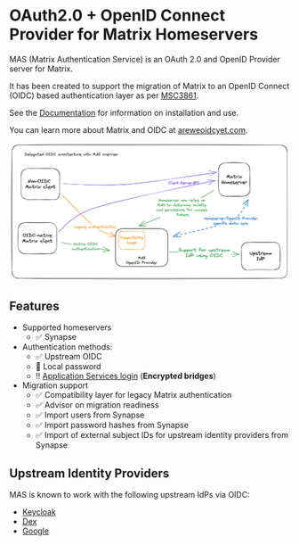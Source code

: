 # OAuth2.0 + OpenID Connect Provider for Matrix Homeservers

MAS (Matrix Authentication Service) is an OAuth 2.0 and OpenID Provider server for Matrix.

It has been created to support the migration of Matrix to an OpenID Connect (OIDC) based authentication layer as per [MSC3861](https://github.com/matrix-org/matrix-doc/pull/3861).

See the [Documentation](https://element-hq.github.io/matrix-authentication-service/index.html) for information on installation and use.

You can learn more about Matrix and OIDC at [areweoidcyet.com](https://areweoidcyet.com/).

![Delegated OIDC architecture with MAS overview](overview.png)

## Features

- Supported homeservers
  - ✅ Synapse
- Authentication methods:
  - ✅ Upstream OIDC
  - 🚧 Local password
  - ‼️ [Application Services login](https://element-hq.github.io/matrix-authentication-service/as-login.html) (**Encrypted bridges**)
- Migration support
  - ✅ Compatibility layer for legacy Matrix authentication
  - ✅ Advisor on migration readiness
  - ✅ Import users from Synapse
  - ✅ Import password hashes from Synapse
  - ✅ Import of external subject IDs for upstream identity providers from Synapse

## Upstream Identity Providers

MAS is known to work with the following upstream IdPs via OIDC:

- [Keycloak](https://www.keycloak.org/)
- [Dex](https://dexidp.io/)
- [Google](https://developers.google.com/identity/openid-connect/openid-connect)
